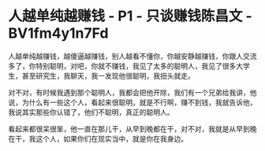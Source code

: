 # 人越单纯越赚钱 - P1 - 只谈赚钱陈昌文 - BV1fm4y1n7Fd

人越单纯越赚钱，越傻逼越赚钱，别人越看不懂你，你越安静越赚钱，你跟人交流多了，你特别聪明，对吧，你就不赚钱，我见了太多的聪明人，我见了很多大学生，甚至研究生，我聊天，我一发现他很聪明，我扭头就走。

对不对，有时候我遇到那个聪明人，我都会把他开除，我们有一个兄弟给我讲，他说，为什么有一些这个人，看起来很聪明，就是不行啊，赚不到钱，我就告诉他，我说其实那些你认错了，他们不聪明，真正的聪明人。

看起来都很呆很笨，他一直在那儿干，从早到晚都在干，对不对，我就是从早到晚在干，我这个人，如果你们在现实当中，就是你在我身边。

